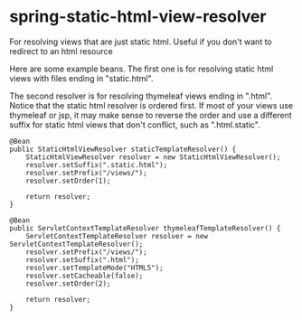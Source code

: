 spring-static-html-view-resolver
================================

For resolving views that are just static html. Useful if you don't want to redirect to an html resource

Here are some example beans. The first one is for resolving static html views with files ending in "static.html". 

The second resolver is for resolving thymeleaf views ending in ".html". Notice that the static html resolver is ordered first. If most of your views use thymeleaf or jsp, it may make sense to reverse the order and use a different suffix for static html views that don't conflict, such as ".html.static".

    @Bean
    public StaticHtmlViewResolver staticTemplateResolver() {
        StaticHtmlViewResolver resolver = new StaticHtmlViewResolver();
        resolver.setSuffix(".static.html");
        resolver.setPrefix("/views/");
        resolver.setOrder(1);

        return resolver;
    }

    @Bean
    public ServletContextTemplateResolver thymeleafTemplateResolver() {
        ServletContextTemplateResolver resolver = new ServletContextTemplateResolver();
        resolver.setPrefix("/views/");
        resolver.setSuffix(".html");
        resolver.setTemplateMode("HTML5");
        resolver.setCacheable(false);
        resolver.setOrder(2);

        return resolver;
    }

